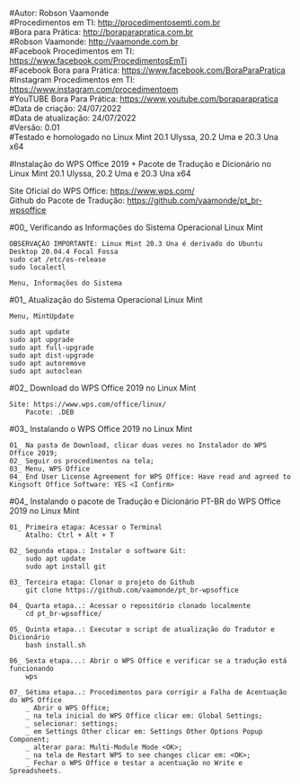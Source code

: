 #Autor: Robson Vaamonde<br>
#Procedimentos em TI: http://procedimentosemti.com.br<br>
#Bora para Prática: http://boraparapratica.com.br<br>
#Robson Vaamonde: http://vaamonde.com.br<br>
#Facebook Procedimentos em TI: https://www.facebook.com/ProcedimentosEmTi<br>
#Facebook Bora para Prática: https://www.facebook.com/BoraParaPratica<br>
#Instagram Procedimentos em TI: https://www.instagram.com/procedimentoem<br>
#YouTUBE Bora Para Prática: https://www.youtube.com/boraparapratica<br>
#Data de criação: 24/07/2022<br>
#Data de atualização: 24/07/2022<br>
#Versão: 0.01<br>
#Testado e homologado no Linux Mint 20.1 Ulyssa, 20.2 Uma e 20.3 Una x64

#Instalação do WPS Office 2019 + Pacote de Tradução e Dicionário no Linux Mint 20.1 Ulyssa, 20.2 Uma e 20.3 Una x64

Site Oficial do WPS Office: https://www.wps.com/<br>
Github do Pacote de Tradução: https://github.com/vaamonde/pt_br-wpsoffice

#00_ Verificando as Informações do Sistema Operacional Linux Mint<br>

	OBSERVAÇÃO IMPORTANTE: Linux Mint 20.3 Una é derivado do Ubuntu Desktop 20.04.4 Focal Fossa
	sudo cat /etc/os-release
	sudo localectl

	Menu, Informações do Sistema

#01_ Atualização do Sistema Operacional Linux Mint<br>

	Menu, MintUpdate

	sudo apt update
	sudo apt upgrade
	sudo apt full-upgrade
	sudo apt dist-upgrade
	sudo apt autoremove
	sudo apt autoclean

#02_ Download do WPS Office 2019 no Linux Mint<br>

	Site: https://www.wps.com/office/linux/
		Pacote: .DEB

#03_ Instalando o WPS Office 2019 no Linux Mint<br>

	01_ Na pasta de Download, clicar duas vezes no Instalador do WPS Office 2019;
	02_ Seguir os procedimentos na tela;
	03_ Menu, WPS Office
	04_ End User License Agreement for WPS Office: Have read and agreed to Kingsoft Office Software: YES <I Confirm>

#04_ Instalando o pacote de Tradução e Dicionário PT-BR do WPS Office 2019 no Linux Mint<br>

	01_ Primeira etapa: Acessar o Terminal
		Atalho: Ctrl + Alt + T

	02_ Segunda etapa.: Instalar o software Git:
		sudo apt update
		sudo apt install git

	03_ Terceira etapa: Clonar o projeto do Github
		git clone https://github.com/vaamonde/pt_br-wpsoffice

	04_ Quarta etapa..: Acessar o repositório clonado localmente
		cd pt_br-wpsoffice/

	05_ Quinta etapa..: Executar o script de atualização do Tradutor e Dicionário
		bash install.sh

	06_ Sexta etapa...: Abrir o WPS Office e verificar se a tradução está funcionando
		wps

	07_ Sétima etapa..: Procedimentos para corrigir a Falha de Acentuação do WPS Office
		_ Abrir o WPS Office;
		_ na tela inicial do WPS Office clicar em: Global Settings;
		_ selecionar: settings;
		_ em Settings Other clicar em: Settings Other Options Popup Component;
		_ alterar para: Multi-Module Mode <OK>;
		_ na tela de Restart WPS to see changes clicar em: <OK>;
		_ Fechar o WPS Office e testar a acentuação no Write e Spreadsheets.